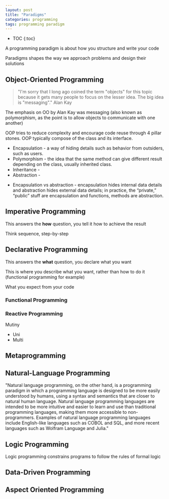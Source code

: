 ```yaml
---
layout: post
title: "Paradigms"
categories: programming
tags: programming paradigm
---
```


* TOC
{:toc}

A programming paradigm is about how you structure and write your code

Paradigms shapes the way we approach problems and design their solutions

 

## Object-Oriented Programming

> "I'm sorry that I long ago coined the term "objects" for this topic because it gets many people to focus on the lesser idea. The big idea is "messaging"."
> Alan Kay

The emphasis on OO by Alan Kay was messaging (also known as polymorphism, as the point is to allow objects to communicate with one another)

OOP tries to reduce complexity and encourage code reuse through 4 pillar stones. OOP typically compose of the class and its interface.

* Encapsulation - a way of hiding details such as behavior from outsiders, such as users. 
* Polymorphism - the idea that the same method can give different result depending on the class, usually inherited class. 
* Inheritance - 
* Abstraction -  

- Encapsulation vs abstraction - encapsulation hides internal data details and abstraction hides external data details; in practice, the “private,” “public” stuff are encapsulation and functions, methods are abstraction.



## Imperative Programming

This answers the **how** question, you tell it how to achieve the result

Think sequence, step-by-step



## Declarative Programming

This answers the **what** question, you declare what you want

This is where you describe what you want, rather than how to do it (functional programming for example)

What you expect from your code



### Functional Programming



### Reactive Programming



Mutiny
- Uni
- Multi



## Metaprogramming



## Natural-Language Programming

"Natural language programming, on the other hand, is a programming paradigm in which a programming language is designed to be more easily understood by humans, using a syntax and semantics that are closer to natural human language. Natural language programming languages are intended to be more intuitive and easier to learn and use than traditional programming languages, making them more accessible to non-programmers. Examples of natural language programming languages include English-like languages such as COBOL and SQL, and more recent languages such as Wolfram Language and Julia."



## Logic Programming

Logic programming constrains programs to follow the rules of formal logic



## Data-Driven Programming



## Aspect Oriented Programming


